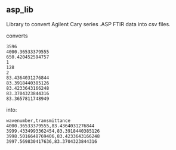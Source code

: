 ## asp_lib


Library to convert Agilent Cary series .ASP FTIR data into csv files.

converts 

```
3596
4000.36533379555
650.420452594757
1
128
2
83.4364031276844
83.3918440385126
83.4233643166248
83.3704323844316
83.3657811748949
```
into:


```csv
wavenumber,transmittance
4000.36533379555,83.4364031276844
3999.4334993362454,83.3918440385126
3998.5016648769406,83.4233643166248
3997.569830417636,83.3704323844316
```
